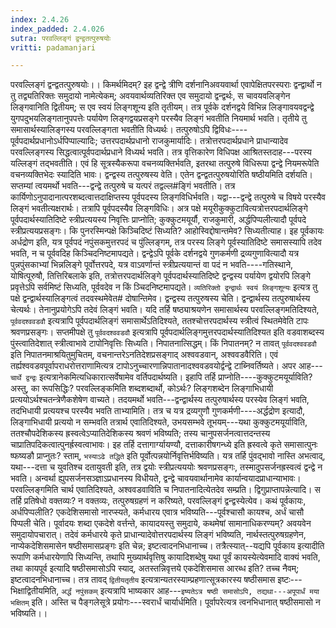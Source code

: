 ```yaml
---
index: 2.4.26
index_padded: 2.4.026
sutra: परवल्लिङ्गं द्वन्द्वतत्पुरुषयोः
vritti: padamanjari

---
```

परवल्लिङ्गं द्वन्द्वतत्पुरुषयोः।। किमर्थमिदम्? इह द्वन्द्वे त्रीणि दर्शनानिअवयवार्था एवापेक्षितपरस्पराः द्वन्द्वार्थो न तु तद्व्यतिरिक्तः समुदायो नामेत्येकम्; अवयवार्थव्यतिरिक्त एव समुदायो द्वन्द्वर्थः, स चावयवलिङ्गेन लिङ्गवानिति द्वितीयम्; स एव स्वयं लिङ्गशून्य इति तृतीयम्। तत्र पूर्वके दर्शनद्वये विभिन्न लिङ्गावयवद्वन्द्वे युगपदुभयलिङ्गतानुपपत्तेः पर्यायेण लिङ्गद्वयप्रसङ्गे परस्यैव लिङ्गं भवतीति नियमार्थ भवति। तृतीये तु समासार्थस्यालिङ्गस्य परवल्लिङ्गता भवतीति विध्यर्थः। तत्पुरुषोऽपि द्विविधः----पूर्वपदार्थप्रधानोऽर्धपिप्पाल्यादिः; उत्तरपदार्थप्रधानो राजकुमार्यादिः। तत्रोत्तरपदार्थप्रधाने प्राधान्यादेव परवल्लिङ्गस्य सिद्धत्वात्पूर्वपदार्थप्रधाने विध्यर्थ भवति। तत्र वृत्तिकारेण विधिपक्ष आश्रितस्तदाह---परस्य यल्लिङ्गं तद्भवतीति। एवं हि सूत्रस्यैकरूपा वचनव्यक्तिर्भवति, इतरथा तत्पुरुषे विधिरूपा द्वन्द्वे नियमरूपेति वचनव्यक्तिभेदः स्यादिति भावः। द्वन्द्वस्य तत्पुरुषस्य वेति। एतेन द्वन्द्वतत्पुरुषयोरिति षष्ठीयमिति दर्शयति। सप्तम्यां त्वयमर्थो भवति---द्वन्द्वे तत्पुरुषे च यत्परं तद्वल्ल#ङ्गिं भवतीति। तत्र कार्यिणोऽनुपादानात्परशब्दत्वात्तदाक्षिप्तस्य पूर्वपदस्य लिङ्गविधिर्भवति।
यद्वा---द्वन्द्वे तत्पुरुषे च विषये परस्यैव लिङ्गं भवतीत्यक्षरार्थः। तत्रापि पूर्वपदस्यैव लिङ्गविधिः। अत्र पक्षे मयूरीकुक्कुटावित्यत्रोत्तरपदार्थलिङ्गे पूर्वपदार्थस्यातिदिष्टे स्त्रीप्रत्ययस्य निवृत्तिः प्राप्नोति; कुक्कुटमयूर्यौ, राजकुमारी, अर्द्धपिप्पलीत्यादौ पूर्वपदे स्त्रीप्रत्ययप्रसङ्गः। कि पुनरस्मिन्पक्षे किञ्चिदिष्टं सिध्यति? आहोस्विद्दोषान्तमेव? सिध्यतीत्याह। इह पूर्वकायः अर्धद्रोण इति, यत्र पूर्वपदं नपुंसकमुत्तरपदं च पुंल्लिङ्गम्, तत्र परस्य लिङ्गे पूर्वस्यातिदिष्टे समासस्यापि तदेव भवति, न च पूर्ववदिह किञ्चिदनिष्टमापद्यते। द्वन्द्वेऽपि पूर्वके दर्शनद्वये गुणकर्मणी द्रव्यगुणावित्यादौ यत्र पुन्नपुंसकाभ्यां भिन्नलिङ्गे पूर्वोत्तरपदे, यत्र वाऽवर्णान्तं स्त्रीप्रत्ययान्तं वा पदं न भवति----गतिस्थाने, योषित्पूरुषौ, तित्तिरिबलाके इति, तत्रोत्तरपदार्थलिङ्गे पूर्वपदार्थस्यातिदिष्टे द्वन्द्वस्य पर्यायेण द्वयोरपि लिङ्गे प्रवृत्तेऽपि सर्वमिष्टं सिध्यति, पूर्ववदेव न किं ञ्चिदनिष्टमापद्यते। `व्यतिरिक्तो द्वन्द्वार्थः स्वयं लिङ्गशून्यः` इत्यत्र तु पक्षे द्वन्द्वार्थस्यालिङ्गत्वं तदवस्थमेवेत# दोषान्तिमेव। द्वन्द्वस्य तत्पुरुषस्य चेति। द्वन्द्वार्थस्य तत्पुरुषार्थस्य चेत्यर्थः। तेनानुप्रयोगेऽपि तदेवं लिङ्गं भवति। यदि तर्हि षष्ठ्याश्रयणेन समासार्थस्य परवल्लिङ्गमतिदिश्यते, `पूर्ववदश्ववडवौ` इत्यत्रापि पूर्वपदार्थलिङ्गं समासार्थेऽतिदिश्यते, ततश्चोत्तरपदार्थस्य स्त्रीत्वं स्थितमेवेति टापः श्रवणप्रसङ्गः। सप्तमीपक्षे तु `पूर्ववदश्ववडवौ` इत्यत्रापि पूर्वपदार्थलिङ्गमुत्तरपदार्थस्यातिदिश्यत इति वडवाशब्दस्य पुंस्त्वातिदेशात् स्त्रीत्वाभावे टापोनिवृत्तिः सिध्यति। निपातनात्सिद्धम्। किं निपातनम्? न तावत् `पूर्ववदश्ववडवौ` इति निपातनमाश्रयितुमुचितम्, वचनान्तरेऽनतिदेशप्रसङ्गाद् अश्ववडवान्, अश्ववडवैरिति। एवं तर्ह्यश्ववडवपूर्वापराधरोत्तराणामित्यत्र टापोऽनुच्चारणान्निपातानादश्ववडवयोर्द्वन्द्वे टाब्निवर्तिष्यते।
अपर आह---`चार्थे द्वन्द्वः` इत्यत्रानेकमित्यधिकारात्सर्वेषामेव वर्तिपदार्थष्यति। इहापि तर्हि प्राप्नोति----कुक्कुटमयूर्याविति? अस्तु, का रूपसिद्धिः? परवल्लिङ्कमिति शब्दशब्दार्थो, कोऽर्थः? लिङ्गशब्देन लिङ्गाभिधायी प्रत्ययोऽर्थश्चतन्त्रेणैकशेषेण वाच्यते। तदयमर्थो भवति---द्वन्द्वार्थस्य तत्पुरुषार्थस्य परस्येव लिङ्गं भवति, तदभिधायी प्रत्ययश्च परस्यैव भवति ताभ्यामिति। तत्र च यत्र द्रव्यगुणौ गुणकर्मणी----अर्द्धद्रोण इत्यादौ, लिङ्गाभिधायी प्रत्ययो न सम्भवति तत्रार्थ एवातिदिश्यते, उभयसम्भवे तूभयम्---यथा कुक्कुटमयूर्याविति, ततश्चौपदेशिकस्य ह्रस्वत्वेऽप्यातिदेशिकस्य श्रवणं भविष्यति; तस्य चानुपसर्जनत्वात्तदन्तस्य चाप्रातिपदिकत्वात्पुनर्ह्रस्वत्वाभावः। इह तर्हि दत्तागार्ग्यायण्यौ, दत्ताकारीषगन्ध्ये इति ह्रस्वत्वे कृते समासात्पुनः ष्फष्यङौ प्राप्नुतः? स्ताम्, `भस्याऽढे तद्धिते` इति पूर्वोत्पन्नयोर्निवृत्तिर्भविष्यति। यत्र तर्हि पुंवद्भावो नास्ति अभत्वाद्, यथा---दत्ता च युवतिश्च दतायुवती इति, तत्र द्वयोः स्त्रीप्रत्यययोः श्रवणप्रसङ्गः, तस्मादुपसर्जनह्रस्वत्वं द्वन्द्वे न भवति। अन्वर्था ह्युपसर्जनसञ्ज्ञाऽप्रधानस्य विधीयते, द्वन्द्वे चावयवार्थानामेव कार्यान्वयादप्राधान्याभावः। परवल्लिङ्गमिति चार्थ एवातिदिश्यते, अश्ववडवाविति च निपातनादित्येतदेव सम्प्रति।
द्विगुप्राप्तापन्नेत्यादि। स तर्हि प्रतिषेधो वक्तव्यः? न वक्तव्यः, तत्पुरुषग्रहणं न करिष्यते, परवल्लिङ्गं द्वन्द्वस्येत्येव। कथं पूर्वकायः, अर्धपिप्पलीति? एकदेशिसमासो नारप्स्यते, कर्मधारय एवात्र भविष्यति---पूर्वश्चासौ कायश्च, अर्धं चासौ पिप्पली चेति। पूर्वादयः शब्दा एकदेशे वर्त्तन्ते, कायादयस्तु समुदाये, कथमेषां सामानाधिकरण्यम्? अवयवेन समुदायोपचारात्। तदेवं कर्मधारये कृते प्राधान्यादेवोत्तरपदार्थस्य लिङ्गं भविष्यति, नार्थस्तत्पुरुषग्रहणेन, नाप्येकदेशिसमासेन षष्ठीसमासप्रङ्गः इति चेन्न; इष्टत्वादनभिधानाच्च। तत्रैत्स्यात्--यद्यपि पूर्वकाय इत्यादीति रूपाणि कर्मधारयेणापि सिध्यन्ति, तथापि मुख्यार्थवृत्तिषु कायादिशब्देषु यथा पूर्वं कायस्येत्येवमादि वाक्यं भवति, तथा कायपूर्व इत्यादि षष्ठीसमासोऽपि स्याद्, अतस्तन्निवृत्तये एकदेशिसमास आरब्ध इति? तच्च नैवम्; इष्टत्वादनभिधानाच्च। तत्र तावद् `द्वितीयतृतीय` इत्यत्रान्यतरस्याम्प्रहणात्सूत्रकारस्य षष्ठीसमास इष्टः---भिक्षाद्वितीयमिति, `अर्द्धं नपुंसकम्` इत्यत्रापि भाष्यकार आह---`इष्यतेऽत्र षष्ठी समासोऽपि, तद्यथा---अपूपार्धं मया भक्षितम्` इति। अस्ति च पैङ्गलेसूत्रे प्रयोगः---स्वरार्धं चार्यार्धमिति। पूर्वापरेत्यत्र त्वनभिधानात् षष्ठीसमासो न भविष्यति।।